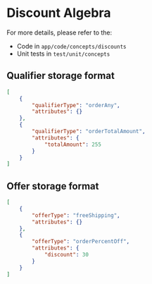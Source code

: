 # Discount Algebra

For more details, please refer to the:
* Code in `app/code/concepts/discounts`
* Unit tests in `test/unit/concepts`

## Qualifier storage format

```json
[
	{
		"qualifierType": "orderAny",
		"attributes": {}
	},
	{
		"qualifierType": "orderTotalAmount",
		"attributes": {
			"totalAmount": 255
		}
	}
]
```

## Offer storage format

```json
[
	{
		"offerType": "freeShipping",
		"attributes": {}
	},
	{
		"offerType": "orderPercentOff",
		"attributes": {
			"discount": 30
		}
	}
]
```
